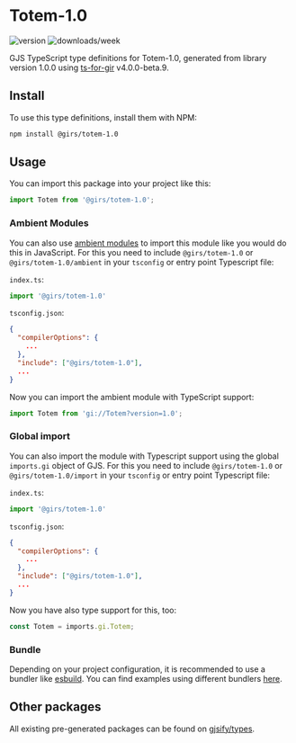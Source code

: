 
# Totem-1.0

![version](https://img.shields.io/npm/v/@girs/totem-1.0)
![downloads/week](https://img.shields.io/npm/dw/@girs/totem-1.0)


GJS TypeScript type definitions for Totem-1.0, generated from library version 1.0.0 using [ts-for-gir](https://github.com/gjsify/ts-for-gir) v4.0.0-beta.9.


## Install

To use this type definitions, install them with NPM:
```bash
npm install @girs/totem-1.0
```

## Usage

You can import this package into your project like this:
```ts
import Totem from '@girs/totem-1.0';
```

### Ambient Modules

You can also use [ambient modules](https://github.com/gjsify/ts-for-gir/tree/main/packages/cli#ambient-modules) to import this module like you would do this in JavaScript.
For this you need to include `@girs/totem-1.0` or `@girs/totem-1.0/ambient` in your `tsconfig` or entry point Typescript file:

`index.ts`:
```ts
import '@girs/totem-1.0'
```

`tsconfig.json`:
```json
{
  "compilerOptions": {
    ...
  },
  "include": ["@girs/totem-1.0"],
  ...
}
```

Now you can import the ambient module with TypeScript support: 

```ts
import Totem from 'gi://Totem?version=1.0';
```

### Global import

You can also import the module with Typescript support using the global `imports.gi` object of GJS.
For this you need to include `@girs/totem-1.0` or `@girs/totem-1.0/import` in your `tsconfig` or entry point Typescript file:

`index.ts`:
```ts
import '@girs/totem-1.0'
```

`tsconfig.json`:
```json
{
  "compilerOptions": {
    ...
  },
  "include": ["@girs/totem-1.0"],
  ...
}
```

Now you have also type support for this, too:

```ts
const Totem = imports.gi.Totem;
```

### Bundle

Depending on your project configuration, it is recommended to use a bundler like [esbuild](https://esbuild.github.io/). You can find examples using different bundlers [here](https://github.com/gjsify/ts-for-gir/tree/main/examples).

## Other packages

All existing pre-generated packages can be found on [gjsify/types](https://github.com/gjsify/types).

